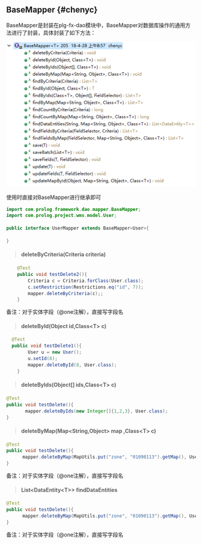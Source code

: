 ## BaseMapper {#chenyc}

BaseMapper是封装在plg-fx-dao模块中，BaseMapper对数据库操作的通用方法进行了封装，具体封装了如下方法：

![](/assets/import82301.png)

使用时直接对BaseMapper进行继承即可

```java
import com.prolog.framework.dao.mapper.BaseMapper;
import com.prolog.project.wms.model.User;

public interface UserMapper extends BaseMapper<User>{

}
```

> #### deleteByCriteria\(Criteria criteria\)

```java
    @Test
    public void testDelete2(){
        Criteria c = Criteria.forClass(User.class);
        c.setRestriction(Restrictions.eq("id", 7));
        mapper.deleteByCriteria(c);;
    }
```

备注：对于实体字段（@one注解），直接写字段名

> #### deleteById\(Object id,Class&lt;T&gt; c\)

```java
  @Test
  public void testDelete1(){
        User u = new User();
        u.setId(8);
        mapper.deleteById(8, User.class);
    }
```

> #### deleteByIds\(Object\[\] ids,Class&lt;T&gt; c\)

```java
@Test
public void testDelete(){
       mapper.deleteByIds(new Integer[]{1,2,3}, User.class);
}
```

> #### deleteByMap\(Map&lt;String,Object&gt; map ,Class&lt;T&gt; c\)

```java
@Test
public void testDelete(){
      mapper.deleteByMap(MapUtils.put("zone", "01090113").getMap(), User.class);
}
```

备注：对于实体字段（@one注解），直接写字段名



> #### List&lt;DataEntity&lt;T&gt;&gt; findDataEntities

```java
@Test
public void testDelete(){
      mapper.deleteByMap(MapUtils.put("zone", "01090113").getMap(), User.class);
}
```

备注：对于实体字段（@one注解），直接写字段名


